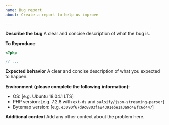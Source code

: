 ```yaml
---
name: Bug report
about: Create a report to help us improve

---
```


**Describe the bug**
A clear and concise description of what the bug is.

**To Reproduce**
```php
<?php

// ...
```

**Expected behavior**
A clear and concise description of what you expected to happen.

**Environment (please complete the following information):**
 - OS: [e.g. Ubuntu 18.04.1 LTS]
 - PHP version: [e.g. 7.2.8 with `ext-ds` and `salsify/json-streaming-parser`]
 - Bytemap version: [e.g. `e3090f67d9c8803fa84391ebe1a3a9d48fc6d447`]  

**Additional context**
Add any other context about the problem here.

